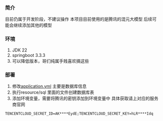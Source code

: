 ### 简介
目前仍属于开发阶段，不建议操作
本项目目前使用的是腾讯的混元大模型 后续可能会继续添加其他的模型

### 环境
1. JDK 22
2. springboot 3.3.3
3. 可以降低版本，哥们纯属手贱喜欢搞这些

### 部署
1. 修改[application.yml](src%2Fmain%2Fresources%2Fapplication.properties) 主要是数据库信息
2. 执行resource/sql 里面的文件创建数据库表
3. 添加环境变量，需要将腾讯的密钥添加到环境变量中 具体获取请上对应的服务商官网
```
TENCENTCLOUD_SECRET_ID=AK****EydE;TENCENTCLOUD_SECRET_KEY=hLR****Idq
```
